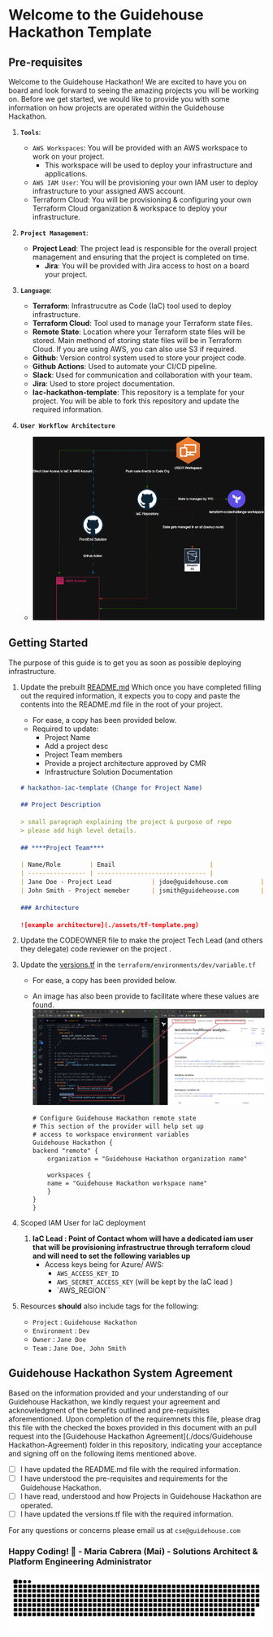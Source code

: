 # Welcome to the Guidehouse Hackathon Template

## Pre-requisites

Welcome to the Guidehouse Hackathon! We are excited to have you on board and look forward to seeing the amazing projects you will be working on. Before we get started, we would like to provide you with some information on how projects are operated within the Guidehouse Hackathon.

1. **`Tools`**:
    - `AWS Workspaces`: You will be provided with an AWS workspace to work on your project.
      - This workspace will be used to deploy your infrastructure and applications.
    - `AWS IAM User`: You will be provisioning your own IAM user to deploy infrastructure to your assigned AWS account.
    - Terraform Cloud: You will be provisioning & configuring your own Terraform Cloud organization & workspace to deploy your infrastructure.
  
2. **`Project Management`**:
   - **Project Lead**: The project lead is responsible for the overall project management and ensuring that the project is completed on time.
     - **Jira**: You will be provided with Jira access to host on a board your project.

3. **`Language`**:
    - **Terraform**: Infrastrucutre as Code (IaC) tool used to deploy infrastructure.
    - **Terraform Cloud**: Tool used to manage your Terraform state files.
    - **Remote State**: Location where your Terraform state files will be stored. Main methond of storing state files will be in Terraform Cloud. If you are using AWS, you can also use S3 if required.
    - **Github**: Version control system used to store your project code.
    - **Github Actions**: Used to automate your CI/CD pipeline.
    - **Slack**: Used for communication and collaboration with your team.
    - **Jira**: Used to store project documentation.
    - **Iac-hackathon-template**: This repository is a template for your project. You will be able to fork this repository and update the required information.

4. **`User Workflow Architecture`**
   - ![User Workflow Architecture](./assets/Hackathon-Workflow-user-workflow-hackathon.drawio.png)

## Getting Started

The purpose of this guide is to get you as soon as possible deploying infrastructure.

1. Update the prebuilt [README.md](./docs/README.md) Which once you have completed filling out the required information, it expects you to copy and paste the contents into the README.md file in the root of your project.
    - For ease, a copy has been provided below.
    - Required to update:
        - Project Name
        - Add a project desc
        - Project Team members
        - Provide a project architecture approved by CMR
        - Infrastructure Solution Documentation
  
    ```markdown
    # hackathon-iac-template (Change for Project Name)

    ## Project Description

    > small paragraph explaining the project & purpose of repo
    > please add high level details.

    ## ****Project Team****

    | Name/Role        | Email                          |
    | ---------------- | ------------------------------ |
    | Jane Doe - Project Lead           | jdoe@guidehouse.com         |
    | John Smith - Project memeber      | jsmith@guideheouse.com      |

    ### Architecture

    ![example architecture](./assets/tf-template.png)
    ```

2. Update the CODEOWNER file to make the project Tech Lead (and others they delegate) code reviewer on the project .

3. Update the [versions.tf](./terraform/environments/dev/variable.tf) in the `terraform/environments/dev/variable.tf`
    - For ease, a copy has been provided below.
    - An image has also been provide to facilitate where these values are found.
    ![tf-mapping](./assets/tf-mapping.png)

        ```Guidehouse Hackathon
        # Configure Guidehouse Hackathon remote state
        # This section of the provider will help set up
        # access to workspace environment variables
        Guidehouse Hackathon {
        backend "remote" {
            organization = "Guidehouse Hackathon organization name" 

            workspaces {
            name = "Guidehouse Hackathon workspace name"
            }
        }
        }
        ```

4. Scoped IAM User for IaC deployment
   1. **IaC Lead : Point of Contact whom will have a dedicated iam user that will be provisioning infrastructrue through terraform cloud and will need to set the following variables up**
        - Access keys being for Azure/ AWS:
          - `AWS_ACCESS_KEY_ID`
          - `AWS_SECRET_ACCESS_KEY` (will be kept by the IaC lead )
          - `AWS_REGION``

5. Resources **should** also include tags for the following:
    - `Project` : `Guidehouse Hackathon`
    - `Environment` : `Dev`
    - `Owner` : `Jane Doe`
    - `Team` : `Jane Doe, John Smith`

## Guidehouse Hackathon System Agreement

Based on the information provided and your understanding of our Guidehouse Hackathon, we kindly request your agreement and acknowledgment of the benefits outlined and pre-requisites aforementioned. Upon completion of the requiremnets this file, please drag this file with the checked the boxes provided in this document with an pull request into the [Guidehouse Hackathon Agreement](./docs/Guidehouse Hackathon-Agreement) folder in this repository, indicating your acceptance and signing off on the following items mentioned above.

- [ ] I have updated the README.md file with the required information.
- [ ] I have understood the pre-requisites and requirements for the Guidehouse Hackathon.
- [ ] I have read, understood and how Projects in Guidehouse Hackathon are operated.
- [ ] I have updated the versions.tf file with the required information.

For any questions or concerns please email us at `cse@guidehouse.com`

### Happy Coding! 🎉 - Maria Cabrera (Mai) - Solutions Architect & Platform Engineering Administrator

<!-- snake interactive -->
<p align="center">
  <img  src="https://raw.githubusercontent.com/Elanza-48/Elanza-48/main/resources/img/github-contribution-grid-snake.svg"
    alt="example" />
</p>